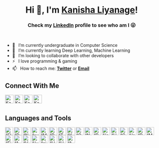 <h1 align="center"> Hi 👋, I'm <a href="https://github.com/KanishaLiyanage">Kanisha Liyanage</a>!</h1>
<h3 align="center">Check my <a href="https://linkedin.com/in/kanisha-liyanage">LinkedIn</a> profile to see who am I 😜</h3>

<br />

- 🔭 &ensp;I’m currently undergraduate in Computer Science
- 🌱 &ensp;I’m currently learning Deep Learning, Machine Learning
- 👯 &ensp;I’m looking to collaborate with other developers
- ⚡ &ensp;I love programming & gaming
- 📫 &ensp;How to reach me: [**Twitter**](https://twitter.com/dilumkanisha) or [**Email**](mailto:kanishaliyanage.dev@gmail.com)


## Connect With Me

[<img align="left" alt="Kanisha Liyanage | LinkedIn" width="28px" src="https://www.vectorlogo.zone/logos/linkedin/linkedin-icon.svg" />](https://linkedin.com/in/kanisha-liyanage)
[<img align="left" alt="Kanisha Liyanage | Twitter" width="28px" src="https://www.vectorlogo.zone/logos/twitter/twitter-official.svg" />](https://twitter.com/dilumkanisha)
[<img align="left" alt="Kanisha Liyanage | Facebook" width="28px" src="https://www.vectorlogo.zone/logos/facebook/facebook-official.svg" />](https://facebook.com/kanisha.liyanage)
[<img align="left" alt="Kanisha Liyanage | Instagram" width="28px" src="https://www.vectorlogo.zone/logos/instagram/instagram-icon.svg" />](https://instagram.com/kanisha_liyanage)

<br />
<br />

## Languages and Tools

<img align="left" alt=“Flutter” width="26px" src="https://www.vectorlogo.zone/logos/flutterio/flutterio-icon.svg" />
<img align="left" alt=“Dart” width="26px" src="https://www.vectorlogo.zone/logos/dartlang/dartlang-icon.svg" />
<img align="left" alt=“Node.js” width="26px" src="https://www.vectorlogo.zone/logos/nodejs/nodejs-icon.svg" />
<img align="left" alt=“express.js” width="26px" src="https://www.vectorlogo.zone/logos/expressjs/expressjs-icon.svg" />
<img align="left" alt=“MongoDB” width="26px" src="https://www.vectorlogo.zone/logos/mongodb/mongodb-icon.svg" />
<img align="left" alt=“Python” width="26px" src="https://seeklogo.com/images/P/python-logo-A32636CAA3-seeklogo.com.png" />
<img align="left" alt=“Tensorflow” width="26px" src="https://www.vectorlogo.zone/logos/tensorflow/tensorflow-icon.svg" />
<img align="left" alt=“Keras” width="26px" src="https://seeklogo.com/images/K/keras-logo-6B06C2FC2D-seeklogo.com.png" />
<img align="left" alt=“OpenCV” width="26px" src="https://www.vectorlogo.zone/logos/opencv/opencv-icon.svg" />
<img align="left" alt=“NumPy” width="26px" src="https://www.vectorlogo.zone/logos/numpy/numpy-icon.svg" />
<img align="left" alt=“Panda” width="26px" src="https://www.vectorlogo.zone/logos/usepanda/usepanda-icon.svg" />
<img align="left" alt=“Java” width="26px" src="https://www.vectorlogo.zone/logos/java/java-icon.svg" />
<img align="left" alt=“HTML5” width="26px" src="https://www.vectorlogo.zone/logos/w3_html5/w3_html5-icon.svg" />
<img align="left" alt=“CSS” width="26px" src="https://www.vectorlogo.zone/logos/w3_css/w3_css-icon.svg" />
<img align="left" alt=“JavaScript” width="26px" src="https://www.freepnglogos.com/uploads/javascript-png/javascript-vector-logo-yellow-png-transparent-javascript-vector-12.png" />
<img align="left" alt=“PHP” width="26px" src="https://www.freepnglogos.com/uploads/logo-php-png/php-website-design-squared-brain-3.png" />
<img alt=“MySQL” width="26px" src="https://www.vectorlogo.zone/logos/mysql/mysql-icon.svg" />

<img alt=“Heroku” width="26px" src="https://www.vectorlogo.zone/logos/heroku/heroku-icon.svg" />

<img align="left" alt=“Figma” width="26px" src="https://www.vectorlogo.zone/logos/figma/figma-icon.svg" />
<img align="left" alt=“AdobeIllustrator” width="26px" src="https://www.vectorlogo.zone/logos/adobe_illustrator/adobe_illustrator-icon.svg" /></li>
<img alt=“AdobePhotoshop” width="26px" src="https://seeklogo.com/images/A/adobe-photoshop-cc-logo-CBD0AAA3A7-seeklogo.com.png" />

<img align="left" alt=“VSCode” width="26px" src="https://www.vectorlogo.zone/logos/visualstudio_code/visualstudio_code-icon.svg" />
<img align="left" alt=“Jupyter” width="26px" src="https://www.vectorlogo.zone/logos/jupyter/jupyter-icon.svg" />
<img align="left" alt=“git” width="26px" src="https://www.vectorlogo.zone/logos/git-scm/git-scm-icon.svg" />
<img align="left" alt=“Unity” width="26px" src="https://www.vectorlogo.zone/logos/unity3d/unity3d-icon.svg" /></li>
